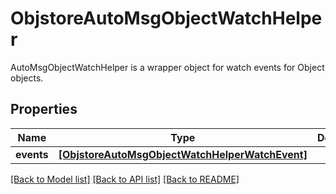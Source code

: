 # ObjstoreAutoMsgObjectWatchHelper

AutoMsgObjectWatchHelper is a wrapper object for watch events for Object objects.
## Properties
Name | Type | Description | Notes
------------ | ------------- | ------------- | -------------
**events** | [**[ObjstoreAutoMsgObjectWatchHelperWatchEvent]**](ObjstoreAutoMsgObjectWatchHelperWatchEvent.md) |  | [optional] 

[[Back to Model list]](../README.md#documentation-for-models) [[Back to API list]](../README.md#documentation-for-api-endpoints) [[Back to README]](../README.md)


